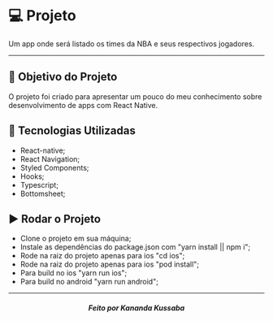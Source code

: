 # :computer: Projeto

Um app onde será listado os times da NBA e seus respectivos jogadores.

---

## :dart: Objetivo do Projeto

O projeto foi criado para apresentar um pouco do meu conhecimento sobre desenvolvimento de apps com React Native.

## :rocket: Tecnologias Utilizadas

- React-native;
- React Navigation;
- Styled Components;
- Hooks;
- Typescript;
- Bottomsheet;

## :arrow_forward: Rodar o Projeto

- Clone o projeto em sua máquina;
- Instale as dependências do package.json com "yarn install || npm i";
- Rode na raiz do projeto apenas para ios "cd ios";
- Rode na raiz do projeto apenas para ios "pod install";
- Para build no ios "yarn run ios";
- Para build no android "yarn run android";

---

<h5 align='center' >Feito por Kananda Kussaba</h5>